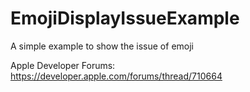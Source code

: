 # EmojiDisplayIssueExample
A simple example to show the issue of emoji

Apple Developer Forums: https://developer.apple.com/forums/thread/710664

